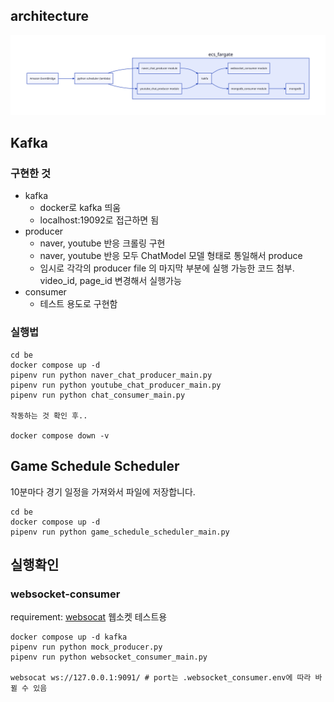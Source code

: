 ## architecture
![architecture-image](./images/architecture.svg)
## Kafka

### 구현한 것

- kafka
  - docker로 kafka 띄움
  - localhost:19092로 접근하면 됨
- producer
  - naver, youtube 반응 크롤링 구현
  - naver, youtube 반응 모두 ChatModel 모델 형태로 통일해서 produce
  - 임시로 각각의 producer file 의 마지막 부분에 실행 가능한 코드 첨부. video_id, page_id 변경해서 실행가능
- consumer
  - 테스트 용도로 구현함

### 실행법

```
cd be
docker compose up -d
pipenv run python naver_chat_producer_main.py
pipenv run python youtube_chat_producer_main.py
pipenv run python chat_consumer_main.py

작동하는 것 확인 후..

docker compose down -v
```

## Game Schedule Scheduler

10분마다 경기 일정을 가져와서 파일에 저장합니다.

```
cd be
docker compose up -d
pipenv run python game_schedule_scheduler_main.py
```

## 실행확인
### websocket-consumer
requirement: [websocat](https://github.com/vi/websocat) 웹소켓 테스트용

```
docker compose up -d kafka
pipenv run python mock_producer.py
pipenv run python websocket_consumer_main.py

websocat ws://127.0.0.1:9091/ # port는 .websocket_consumer.env에 따라 바뀔 수 있음

```
